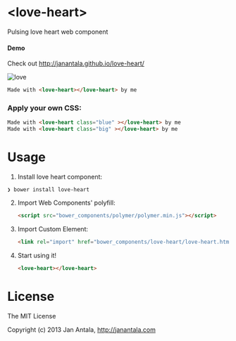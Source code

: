 # &lt;love-heart&gt;

Pulsing love heart web component

#### Demo
Check out http://janantala.github.io/love-heart/

![love](https://raw.github.com/janantala/love-heart/master/img/love.gif)
```html
Made with <love-heart></love-heart> by me
```

### Apply your own CSS:

```html
Made with <love-heart class="blue" ></love-heart> by me
Made with <love-heart class="big" ></love-heart> by me
```

# Usage

1. Install love heart component:

  ```
  ❯ bower install love-heart
  ```

2. Import Web Components' polyfill:

	```html
	<script src="bower_components/polymer/polymer.min.js"></script>
	```

3. Import Custom Element:

	```html
	<link rel="import" href="bower_components/love-heart/love-heart.html">
	```

4. Start using it!

	```html
	<love-heart></love-heart>
	```

# License

The MIT License

Copyright (c) 2013 Jan Antala, http://janantala.com
